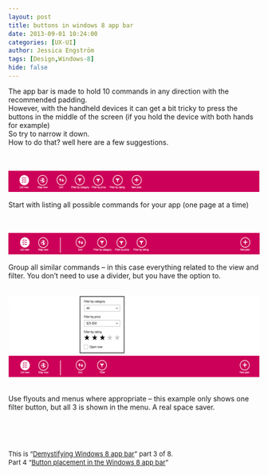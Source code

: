 ```yaml
---
layout: post
title: buttons in windows 8 app bar
date: 2013-09-01 10:24:00
categories: [UX-UI]
author: Jessica Engström
tags: [Design,Windows-8]
hide: false
---
```

<p>The app bar is made to hold 10 commands in any direction with the recommended padding. <br>However, with the handheld devices it can get a bit tricky to press the buttons in the middle of the screen (if you hold the device with both hands for example) <br>So try to narrow it down. <br>How to do that? well here are a few suggestions.</p> <p><br><br><a href="/PostImages/listall.png"><img title="listall" style="border-left-width: 0px; border-right-width: 0px; border-bottom-width: 0px; display: inline; border-top-width: 0px" border="0" alt="listall" src="/PostImages/listall_thumb.png" width="540" height="43"></a></p> <p>Start with listing all possible commands for your app (one page at a time)</p> <p><br><br><a href="/PostImages/Groups.png"><img title="Groups" style="border-left-width: 0px; border-right-width: 0px; border-bottom-width: 0px; display: inline; border-top-width: 0px" border="0" alt="Groups" src="/PostImages/Groups_thumb.png" width="540" height="43"></a></p> <p>Group all similar commands – in this case everything related to the view and filter. You don’t need to use a divider, but you have the option to.</p> <p><br><a href="/PostImages/menus.png"><img title="menus" style="border-left-width: 0px; border-right-width: 0px; border-bottom-width: 0px; display: inline; border-top-width: 0px" border="0" alt="menus" src="/PostImages/menus_thumb.png" width="540" height="164"></a>&nbsp;</p> <p>Use flyouts and menus where appropriate – this example only shows one filter button, but all 3 is shown in the menu. A real space saver.</p> <p>&nbsp;</p> <p>&nbsp;</p> <p><font size="2">This is “</font><a title="Demystifying WIndows 8 app bar" href="http://www.catoholic.se/post/demystifying-Windows-8-app-bar.aspx"><font size="2">Demystifying Windows 8 app bar</font></a><font size="2">” part 3 of 8.<br>Part 4 “</font><a title="Button placement in the Windows 8 app bar" href="http://www.catoholic.se/post/Placing-icons-in-the-windows-8-app-bar.aspx"><font size="2">Button placement in the Windows 8 app bar</font></a><font size="2">”</font></p>
